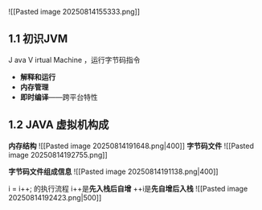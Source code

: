 ![[Pasted image 20250814155333.png]]

## 1.1 **初识JVM**
J ava V irtual Machine ，运行字节码指令
- **解释和运行**
- **内存管理**
- **即时编译**——跨平台特性

## **1.2 JAVA 虚拟机构成**
**内存结构**
![[Pasted image 20250814191648.png|400]]
**字节码文件**
![[Pasted image 20250814192755.png]]

**字节码文件组成信息**
![[Pasted image 20250814191138.png|400]]

i = i++; 的执行流程
i++是**先入栈后自增**
++i是**先自增后入栈**
![[Pasted image 20250814192423.png|500]]


